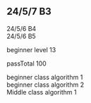 ## 24/5/7 B3 </br> 
24/5/6 B4 </br> 
24/5/6 B5 </br> 


beginner level 13

passTotal 100

beginner class algorithm 1</br>
beginner class algorithm 2</br>
Middle class algorithm 1
